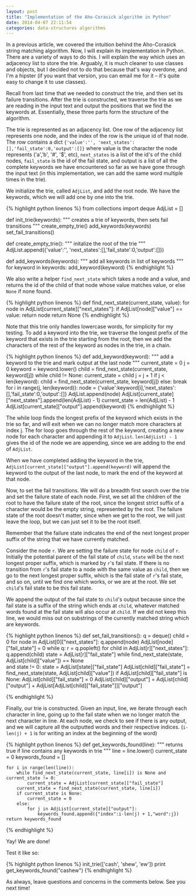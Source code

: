 ```yaml
---
layout: post
title: "Implementation of the Aho-Corasick algorithm in Python"
date: 2014-04-07 22:11:54
categories: data-structures algorithms
---
```


In a previous article, we covered the intuition behind the Aho-Corasick string matching algorithm. Now, I will explain its implementation in Python. There are a variety of ways to do this. I will explain the way which uses an adjacency list to store the trie. Arguably, it is much cleaner to use classes and objects, but I decided not to do that because that's way overdone, and I'm a hipster (if you want that version, you can email me for it – it's quite easy to change it to use classes).

Recall from last time that we needed to construct the trie, and then set its failure transitions. After the trie is constructed, we traverse the trie as we are reading in the input text and output the positions that we find the keywords at. Essentially, these three parts form the structure of the algorithm.

The trie is represented as an adjacency list. One row of the adjacency list represents one node, and the index of the row is the unique id of that node. The row contains a dict `{'value':'', 'next_states':[],'fail_state':0,'output':[]}` where value is the character the node represents ('a','b', '#', '$', etc), `next_states` is a list of the id's of the child nodes, `fail_state` is the id of the fail state, and output is a list of all the complete keywords we have encountered so far as we have gone through the input text (in this implementation, we can add the same word multiple times in the trie).

We initialize the trie, called `AdjList`, and add the root node. We have the keywords, which we will add one by one into the trie.

{% highlight python linenos %}
from collections import deque
AdjList = []

def init_trie(keywords):
	""" creates a trie of keywords, then sets fail transitions """
	create_empty_trie()
	add_keywords(keywords)
	set_fail_transitions()

def create_empty_trie():
	""" initalize the root of the trie """
	AdjList.append({'value':'', 'next_states':[],'fail_state':0,'output':[]})

def add_keywords(keywords):
	""" add all keywords in list of keywords """
	for keyword in keywords:
		add_keyword(keyword)
{% endhighlight %}

We also write a helper `find_next_state` which takes a node and a value, and returns the id of the child of that node whose value matches value, or else `None` if none found.

{% highlight python linenos %}
def find_next_state(current_state, value):
	for node in AdjList[current_state]["next_states"]:
		if AdjList[node]["value"] == value:
			return node
	return None
{% endhighlight %}

Note that this trie only handles lowercase words, for simplicity for my testing.
To add a keyword into the trie, we traverse the longest prefix of the keyword that exists in the trie starting from the root, then we add the characters of the rest of the keyword as nodes in the trie, in a chain.

{% highlight python linenos %}
def add_keyword(keyword):
	""" add a keyword to the trie and mark output at the last node """
	current_state = 0
	j = 0
	keyword = keyword.lower()
	child = find_next_state(current_state, keyword[j])
	while child != None:
		current_state = child
		j = j + 1
		if j < len(keyword):
			child = find_next_state(current_state, keyword[j])
		else:
			break
	for i in range(j, len(keyword)):
		node = {'value':keyword[i],'next_states':[],'fail_state':0,'output':[]}
		AdjList.append(node)
		AdjList[current_state]["next_states"].append(len(AdjList) - 1)
		current_state = len(AdjList) - 1
	AdjList[current_state]["output"].append(keyword)
{% endhighlight %}

The while loop finds the longest prefix of the keyword which exists in the trie so far, and will exit when we can no longer match more characters at index j. The for loop goes through the rest of the keyword, creating a new node for each character and appending it to `AdjList`. `len(AdjList) - 1` gives the id of the node we are appending, since we are adding to the end of `AdjList`.

When we have completed adding the keyword in the trie, `AdjList[current_state]["output"].append(keyword)` will append the keyword to the output of the last node, to mark the end of the keyword at that node.

Now, to set the fail transitions. We will do a breadth first search over the trie and set the failure state of each node. First, we set all the children of the root to have the failure state of the root, since the longest strict suffix of a character would be the empty string, represented by the root. The failure state of the root doesn't matter, since when we get to the root, we will just leave the loop, but we can just set it to be the root itself.

Remember that the failure state indicates the end of the next longest proper suffix of the string that we have currently matched.

Consider the node `r`. We are setting the failure state for node `child` of `r`. Initially the potential parent of the fail state of `child`, `state` will be the next longest proper suffix, which is marked by `r`'s fail state. If there is no transition from `r`'s fail state to a node with the same value as `child`, then we go to the next longest proper suffix, which is the fail state of `r`'s fail state, and so on, until we find one which works, or we are at the root.
We set `child`'s fail state to be this fail state.

We append the output of the fail state to `child`'s output because since the fail state is a suffix of the string which ends at `child`, whatever matched words found at the fail state will also occur at `child`. If we did not keep this line, we would miss out on substrings of the currently matched string which are keywords.

{% highlight python linenos %}
def set_fail_transitions():
	q = deque()
	child = 0
	for node in AdjList[0]["next_states"]:
		q.append(node)
		AdjList[node]["fail_state"] = 0
	while q:
		r = q.popleft()
		for child in AdjList[r]["next_states"]:
			q.append(child)
			state = AdjList[r]["fail_state"]
			while find_next_state(state, AdjList[child]["value"]) == None \
 and state != 0:
				state = AdjList[state]["fail_state"]
			AdjList[child]["fail_state"] = find_next_state(state, 
AdjList[child]["value"])
			if AdjList[child]["fail_state"] is None:
				AdjList[child]["fail_state"] = 0
			AdjList[child]["output"] = AdjList[child]["output"] + 
AdjList[AdjList[child]["fail_state"]]["output"]

{% endhighlight %}

Finally, our trie is constructed. Given an input, line, we iterate through each character in line, going up to the fail state when we no longer match the next character in line. At each node, we check to see if there is any output, and we will capture all the outputted words and their respective indices. (`i-len(j) + 1` is for writing an index at the beginning of the word)

{% highlight python linenos %}
def get_keywords_found(line):
	""" returns true if line contains any keywords in trie """
	line = line.lower()
	current_state = 0
	keywords_found = []

	for i in range(len(line)):
		while find_next_state(current_state, line[i]) is None and current_state != 0:
			current_state = AdjList[current_state]["fail_state"]
		current_state = find_next_state(current_state, line[i])
		if current_state is None:
			current_state = 0
		else:
			for j in AdjList[current_state]["output"]:
				keywords_found.append({"index":i-len(j) + 1,"word":j})
	return keywords_found
{% endhighlight %}

Yay! We are done!

Test it like so:

{% highlight python linenos %}
init_trie(['cash', 'shew', 'ew'])
print get_keywords_found("cashew")
{% endhighlight %}

As always, leave questions and concerns in the comments below. See you next time!



